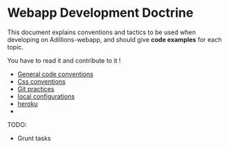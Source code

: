 # Webapp Development Doctrine

This document explains conventions and tactics to be used when developing on Adillions-webapp, and should give **code examples** for each topic.

You have to read it and contribute to it !

- [General code conventions](conventions.md)
- [Css conventions](css.md)
- [Git practices](git.md)
- [local configurations](local.md)
- [heroku](heroku.md)
- 
TODO:

- Grunt tasks
